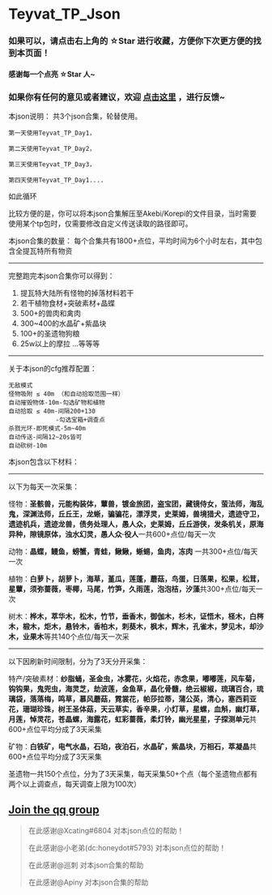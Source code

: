 # Teyvat_TP_Json


### 如果可以，请点击右上角的 **☆Star** 进行收藏，方便你下次更方便的找到本页面！

#### 感谢每一个点亮 **☆Star** 人~

### 如果你有任何的意见或者建议，欢迎 [点击这里](https://github.com/chiqingsan/Teyvat_TP_Json/issues/new) ，进行反馈~


本json说明：
共3个json合集，轮替使用。
```
第一天使用Teyvat_TP_Day1，

第二天使用Teyvat_TP_Day2，

第三天使用Teyvat_TP_Day3，

第四天使用Teyvat_TP_Day1....
```

如此循环

比较方便的是，你可以将本json合集解压至Akebi/Korepi的文件目录，当时需要使用某个tp包时，仅需要修改自定义传送读取的路径即可。


本json合集的数量：
每个合集共有1800+点位，平均时间为6个小时左右，其中包含全提瓦特所有物资


--------------------------------------------------------------------------------
完整跑完本json合集你可以得到：
1. 提瓦特大陆所有怪物的掉落材料若干
2. 若干植物食材+突破素材+晶蝶
3. 500+的兽肉和禽肉
4. 300~400的水晶矿+紫晶块
5. 100+的圣遗物狗粮
6. 25w以上的摩拉
...等等等



 
--------------------------------------------------------------------------------
关于本json的cfg推荐配置：
```
无敌模式
怪物吸附 ≤ 40m （和自动拾取范围一样）
自动摧毁物体-10m-勾选矿物和植物
自动拾取 ≤ 40m-间隔200+130
             -勾选宝箱+调查点
杀戮光环-即死模式-5m~40m
自动传送-间隔12~20s皆可
自动砍树-10m
```

本json包含以下材料：

--------------------------------------------------------------------------------
以下为每天一次采集：


怪物：**圣骸兽，元能构装体，蕈兽，镀金旅团，盗宝团，藏镜侍女，萤法师，海乱鬼，深渊法师，丘丘王，龙蜥，骗骗花，漂浮灵，史莱姆，兽境猎犬，遗迹守卫，遗迹机兵，遗迹龙兽，债务处理人，愚人众，史莱姆，丘丘游侠，发条机关，原海异种，隙镜原体，浊水幻灵，愚人众·役人**一共600+点位/每天一次

动物：**晶蝶，鳗鱼，螃蟹，青蛙，鳅鳅，蜥蜴，鱼肉，冻肉**  一共300+点位/每天一次


植物：**白萝卜，胡萝卜，海草，堇瓜，莲蓬，蘑菇，鸟蛋，日落果，松果，松茸，星蕈，须弥蔷薇，枣椰，马尾，竹笋，久雨莲，泡泡桔，汐藻**共300+点位/每天一次


树木：**桦木，萃华木，松木，竹节，垂香木，御伽木，杉木，证悟木，柽木，白梣木，椴木，炬木，悬铃木，香柏木，刺葵木，枫木，辉木，孔雀木，梦见木，却沙木，业果木**等共140个点位/每天一次采


--------------------------------------------------------------------------------
以下因刷新时间限制，分为了3天分开采集：

特产/突破素材：**纱脂蛹，圣金虫，冰雾花，火焰花，赤念果，嘟嘟莲，风车菊，钩钩果，鬼兜虫，海灵芝，劫波莲，金鱼草，晶化骨髓，绝云椒椒，琉璃百合，琉璃袋，落落梅，鸣草，慕风蘑菇，霓裳花，帕莎拉蒂，蒲公英，清心，塞西莉亚花，珊瑚珍珠，树王圣体菇，天云草实，香辛果，小灯草，星螺，血斛，幽灯草，月莲，悼灵花，苍晶螺，海露花，虹彩蔷薇，柔灯铃，幽光星星，子探测单元**共600+点位平均分成了3天采集


矿物：**白铁矿，电气水晶，石珀，夜泊石，水晶矿，紫晶块，万相石，萃凝晶**共600+点位平均分成了3天采集


圣遗物一共150个点位，分为了3天采集，每天采集50+个点（每个圣遗物点都有两个以上调查点，每天调查上限为100次）


## [Join the qq group ](https://jq.qq.com/?_wv=1027&k=qCwGe2PS)



> 在此感谢@Xcating#6804 对本json点位的帮助！
> 
> 在此感谢@小老弟(dc:honeydot#5793) 对本json点位的帮助！
> 
> 在此感谢@巡刺 对本json合集的帮助
> 
> 在此感谢@Apiny 对本json合集的帮助

